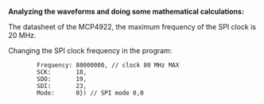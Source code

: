 **Analyzing the waveforms and doing some mathematical calculations:**

The datasheet of the MCP4922, the maximum frequency of the SPI clock is 20 MHz.

Changing the SPI clock frequency in the program:

```	machine.SPI.Configure(machine.SPI2, machine.SPIConfig{
		Frequency: 80000000, // clock 80 MHz MAX
		SCK:       18,
		SDO:       19,
		SDI:       23,
		Mode:      0}) // SPI mode 0,0
```
